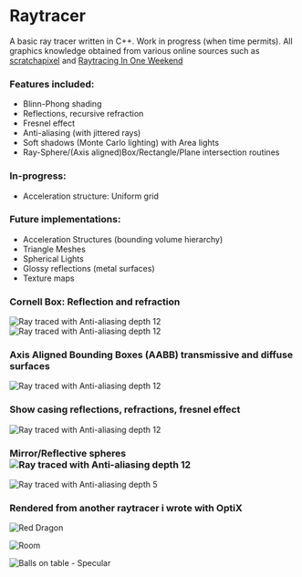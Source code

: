 # Raytracer

A basic ray tracer written in C++. Work in progress (when time permits). All graphics knowledge obtained from various online sources such as [scratchapixel](https://www.scratchapixel.com) and [Raytracing In One Weekend](https://raytracing.github.io/books/RayTracingInOneWeekend.html)

### Features included: 

* Blinn-Phong shading
* Reflections, recursive refraction 
* Fresnel effect
* Anti-aliasing (with jittered rays) 
* Soft shadows (Monte Carlo lighting) with Area lights
* Ray-Sphere/(Axis aligned)Box/Rectangle/Plane intersection routines

### In-progress: 

* Acceleration structure: Uniform grid 

### Future implementations:  

* Acceleration Structures (bounding volume hierarchy)
* Triangle Meshes 
* Spherical Lights 
* Glossy reflections (metal surfaces)
* Texture maps

### Cornell Box: Reflection and refraction

![Ray traced with Anti-aliasing depth 12](https://github.com/Xavierkst/Raytracer_build/blob/master/rendered_images/Cornell_Box_objects.jpg)
![Ray traced with Anti-aliasing depth 12](https://github.com/Xavierkst/Raytracer_build/blob/master/rendered_images/testFile_AA_8_rectangle.jpg)

### Axis Aligned Bounding Boxes (AABB) transmissive and diffuse surfaces

![Ray traced with Anti-aliasing depth 12](https://github.com/Xavierkst/Raytracer_build/blob/master/rendered_images/4cubes.jpg)

### Show casing reflections, refractions, fresnel effect

![Ray traced with Anti-aliasing depth 12](https://github.com/Xavierkst/Raytracer_build/blob/master/rendered_images/transparency_pic.jpg)

### Mirror/Reflective spheres ![Ray traced with Anti-aliasing depth 12](https://github.com/Xavierkst/Raytracer_build/blob/master/rendered_images/sphereArc.jpg) 

![Ray traced with Anti-aliasing depth 5](https://github.com/Xavierkst/Raytracer_build/blob/master/rendered_images/testFile_2_tinted_again.jpg)

### Rendered from another raytracer i wrote with OptiX

![Red Dragon](https://github.com/Xavierkst/Raytracer_build/blob/master/rendered_images/red_dragon.png)

![Room](https://github.com/Xavierkst/Raytracer_build/blob/master/rendered_images/scene6.png)

![Balls on table - Specular](https://github.com/Xavierkst/Raytracer_build/blob/master/rendered_images/scene4-specular.png)
